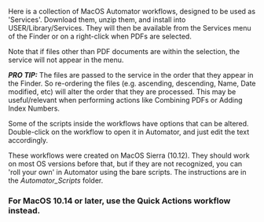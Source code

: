 Here is a collection of MacOS Automator workflows, designed to be used as 'Services'. Download them, unzip them, and install into USER/Library/Services. They will then be available from the Services menu of the Finder or on a right-click when PDFs are selected.

Note that if files other than PDF documents are within the selection, the service will not appear in the menu.

***PRO TIP:*** The files are passed to the service in the order that they appear in the Finder. So re-ordering the files (e.g. ascending, descending, Name, Date modified, etc) will alter the order that they are processed. This may be useful/relevant when performing actions like Combining PDFs or Adding Index Numbers.

Some of the scripts inside the workflows have options that can be altered. Double-click on the workflow to open it in Automator, and just edit the text accordingly.

These workflows were created on MacOS Sierra (10.12). They should work on most OS versions before that, but if they are not recognized, you can 'roll your own' in Automator using the bare scripts. The instructions are in the _Automator_Scripts_ folder.

### For MacOS 10.14 or later, use the Quick Actions workflow instead. #
